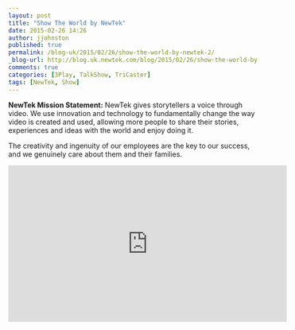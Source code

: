 ```yaml
---
layout: post
title: "Show The World by NewTek"
date: 2015-02-26 14:26
author: jjohnston
published: true
permalink: /blog-uk/2015/02/26/show-the-world-by-newtek-2/
_blog-url: http://blog.uk.newtek.com/blog/2015/02/26/show-the-world-by-newtek-2/
comments: true
categories: [3Play, TalkShow, TriCaster]
tags: [NewTek, Show]
---
```

**NewTek Mission Statement:** NewTek gives storytellers a voice through video. We use innovation and technology to fundamentally change the way video is created and used, allowing more people to share their stories, experiences and ideas with the world and enjoy doing it.

The creativity and ingenuity of our employees are the key to our success, and we genuinely care about them and their families.

<iframe src="https://www.youtube.com/embed/JP1itC-UKI0" width="560" height="315" frameborder="0" allowfullscreen="allowfullscreen"></iframe>
